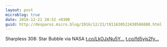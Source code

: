 ```yaml
---
layout: post
microblog: true
date: 2016-12-21 20:52 +0300
guid: http://desparoz.micro.blog/2016/12/21/t811630522430586880.html
---
```

Sharpless 308: Star Bubble  via NASA [t.co/LkOJxNu5Y...](https://t.co/LkOJxNu5YQ) [t.co/fd5yjs2fy...](https://t.co/fd5yjs2fyL)
